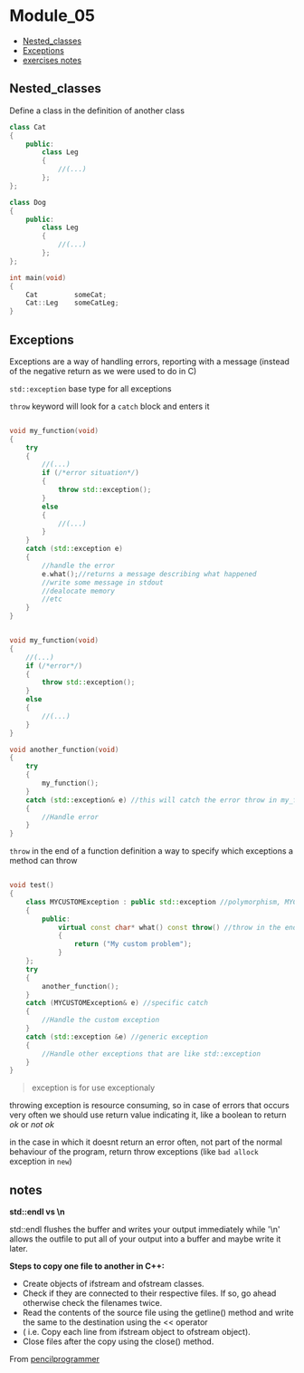# Module_05

* [Nested_classes](#Nested_classes)
* [Exceptions](#Exceptions)
* [exercises notes](#notes)

## Nested_classes

Define a class in the definition of another class

```cpp
class Cat
{
	public:
		class Leg
		{
			//(...)
		};
};

class Dog
{
	public:
		class Leg
		{
			//(...)
		};
};

int main(void)
{
	Cat			someCat;
	Cat::Leg	someCatLeg;
}

```

## Exceptions

Exceptions are a way of handling errors, reporting with a message (instead of the negative return as we were used to do in C)

`std::exception` base type for all exceptions

`throw` keyword will look for a `catch` block and enters it

```cpp

void my_function(void)
{
	try
	{
		//(...)
		if (/*error situation*/)
		{
			throw std::exception();
		}
		else
		{
			//(...)
		}
	}
	catch (std::exception e)
	{
		//handle the error
		e.what();//returns a message describing what happened
		//write some message in stdout
		//dealocate memory
		//etc
	}
}

```
```cpp

void my_function(void)
{
	//(...)
	if (/*error*/)
	{
		throw std::exception();
	}
	else
	{
		//(...)
	}
}

void another_function(void)
{
	try
	{
		my_function();
	}
	catch (std::exception& e) //this will catch the error throw in my_function by reference
	{
		//Handle error
	}
}

```

`throw` in the end of a function definition a way to specify which exceptions a method can throw

```cpp

void test()
{
	class MYCUSTOMException : public std::exception //polymorphism, MYCUSTOMException is also an exception
	{
		public:
			virtual const char* what() const throw() //throw in the end determines if throw something or not (like this one, empty)
			{
				return ("My custom problem");
			}
	};
	try
	{
		another_function();
	}
	catch (MYCUSTOMException& e) //specific catch
	{
		//Handle the custom exception
	}
	catch (std::exception &e) //generic exception
	{
		//Handle other exceptions that are like std::exception
	}
}

```

>exception is for use exceptionaly

throwing exception is resource consuming, so in case of errors that occurs very often we should use return value indicating it, like a boolean to return *ok* or *not ok*

in the case in which it doesnt return an error often, not part of the normal behaviour of the program, return throw exceptions (like `bad allock` exception in `new`)

## notes

**std::endl vs \n**

std::endl flushes the buffer and writes your output immediately while '\n' allows the outfile to put all of your output into a buffer and maybe write it later.

**Steps to copy one file to another in C++:**

* Create objects of ifstream and ofstream classes.
* Check if they are connected to their respective files. If so, go ahead otherwise check the filenames twice.
* Read the contents of the source file using the getline() method and write the same to the destination using the << operator 
* ( i.e. Copy each line from ifstream object to ofstream object).
* Close files after the copy using the close() method.

From [pencilprogrammer](https://pencilprogrammer.com/cpp-programs/copy-one-file-to-another/)

